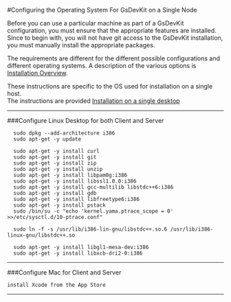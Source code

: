 #Configuring the Operating System For GsDevKit on a Single Node

Before you can use a particular machine as part of a GsDevKit configuration, you must ensure that the 
appropriate features are installed.   Since to begin with, you will not have git access to the GsDevKit 
installation, you must manually install the appropriate packages.

The requirements are different for the different possible configurations and different operating systems. 
A description of the various options is [Installation Overview][1].  

These instructions are specific to the OS used for installation on a single host.  
The instructions are provided [Installation on a single desktop][2]

---

###Configure Linux Desktop for both Client and Server 

```
  sudo dpkg --add-architecture i386
  sudo apt-get -y update

  sudo apt-get -y install curl
  sudo apt-get -y install git
  sudo apt-get -y install zip
  sudo apt-get -y install unzip
  sudo apt-get -y install libpam0g:i386
  sudo apt-get -y install libssl1.0.0:i386
  sudo apt-get -y install gcc-multilib libstdc++6:i386
  sudo apt-get -y install gdb
  sudo apt-get -y install libfreetype6:i386
  sudo apt-get -y install pstack
  sudo /bin/su -c "echo 'kernel.yama.ptrace_scope = 0' >>/etc/sysctl.d/10-ptrace.conf"

  sudo ln -f -s /usr/lib/i386-lin-gnu/libstdc++.so.6 /usr/lib/i386-linux-gnu/libstdc++.so 

  sudo apt-get -y install libgl1-mesa-dev:i386
  sudo apt-get -y install libxcb-dri2-0:i386 
```

---
###Configure Mac for Client and Server

```
install Xcode from the App Store
```
---

[1]: ./README.md
[2]: ./README.md#installation-on-a-single-desktop 
